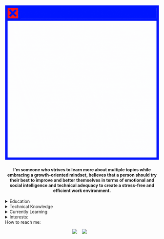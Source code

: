 <p align="center">
  <img src="https://github.com/ZeroInverted/ZeroInverted/blob/main/Introduction.gif?raw=true"/>
</p>

<h4 align="center">I'm someone who strives to learn more about multiple
topics while embracing a growth-oriented mindset, believes that a
person should try their best to improve and better themselves in
terms of emotional and social intelligence and technical adequacy
to create a stress-free and efficient work environment.</h4>

<details>
<summary>Education</summary>
<p align="left">  
I've graduated from Ain Shams University, Faculty of Engineering, International Credit Hours Engineering Programs, Computer Engineering and Software Systems with a GPA of 3.44(Excelllent).</p> 
<p align="left">
My graduation project revolved around the usage of digital signature to authenticate the user and allow them to sign documents. Please ask me for more details if you want to know more. GPA:4.0
</p>
</details>
<details>
<summary>Technical Knowledge</summary>
<p align="left">  
<img src = "https://img.shields.io/badge/-HTML5-E34F26?style=flat&logo=html5&logoColor=white"> 
<img src = "https://img.shields.io/badge/-CSS3-1572B6?style=flat&logo=css3&logoColor=white">
<img src="https://img.shields.io/badge/-JavaScript-eed718?style=flat&logo=javascript&logoColor=ffffff">
<img src="https://img.shields.io/badge/-JQuery-blue?style=flat&logo=jquery">
<img src="https://img.shields.io/badge/-MySQL-black?style=flat&logo=mysql">
<img src="http://img.shields.io/badge/-Java-F89820?style=flat&logo=java&logoColor=white"> 
<img src="https://img.shields.io/badge/-C%20&%20C++-659ad2?style=flat&logo=c%2B%2B&logoColor=ffffff"> 
<img src="https://img.shields.io/badge/-Python-black?style=flat&logo=python&logoColor=white">
<img src="http://img.shields.io/badge/-Git-F1502F?style=flat&logo=git&logoColor=FFFFFF">
<img src="http://img.shields.io/badge/-Github-000000?style=flat&logo=github&logoColor=FFFFFF">
<img src="http://img.shields.io/badge/-VS%20Code-007ACC?style=flat&logo=visual%20studio%20code&logoColor=white">
<img src="https://img.shields.io/badge/Security-NMap-critical">
<img src="https://img.shields.io/badge/Security-Metasploitable%202-critical"> 
<img src="https://img.shields.io/badge/Security-Kali%20Linux-critical">
<img src="https://img.shields.io/badge/Security-Wireshark-critical">
<img src="https://img.shields.io/badge/Security-Burpsuite-critical">
<img src="https://img.shields.io/badge/Security-Nessus-critical">
<img src="https://img.shields.io/badge/Security-Cisco%20Packet%20Tracer-critical">
<img src="https://img.shields.io/badge/Security-Steganography-critical">
<img src="https://img.shields.io/badge/Security-Cryptography-critical">  
<img src="https://img.shields.io/badge/Security-Metasploit-critical">
<img src="https://img.shields.io/badge/Security-SQL%20Injection-critical">
<img src="https://img.shields.io/badge/Security-bWapp-critical"> 
  </p> 
</details>
<details>
<summary>Currently Learning</summary>
<p align="left">  
<img src="https://img.shields.io/badge/-React-000000?style=flat&logo=react&logoColor=00c8ff">
<img src="https://img.shields.io/badge/-Node.js-3C873A?style=flat&logo=Node.js&logoColor=white">
<img src="https://img.shields.io/badge/-json-02569B?style=flat&logo=json">
<img src="https://img.shields.io/badge/-Bootstrap-563D7C?style=flat&logo=bootstrap">
<img src="https://img.shields.io/badge/Security-CompTIA%20Security%2B-critical">
  </p> 

</details>
<details>
<summary>Interests:</summary>
<p align="center">  
<p>Cybersecurity</p>
<p>Networking</p>
<p>Technical Writing</p>
<p>Research & Development</p>
<p>Web Development</p>
</p>
</details>
<summary>How to reach me:</summary>
<p align="center">  
<a href="mailto:mahmoudf.elsayed@gmail.com"><img src="https://img.shields.io/badge/gmail-%23D14836.svg?&style=for-the-badge&logo=gmail&logoColor=white" /></a>&nbsp;&nbsp;&nbsp;&nbsp;<a href="https://www.linkedin.com/in/mahmoudfathy-/"><img src="https://img.shields.io/badge/linkedin-%230077B5.svg?&style=for-the-badge&logo=linkedin&logoColor=white" /></a>&nbsp;&nbsp;&nbsp;&nbsp;
</p> 


